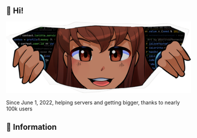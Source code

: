 ## 👋 Hi!

![Variant Long Website](https://github.com/LorittaBot/.github/raw/main/profile/loritta_code_gh.png)

Since June 1, 2022, helping servers and getting bigger, thanks to nearly 100k users

## 📜 Information
